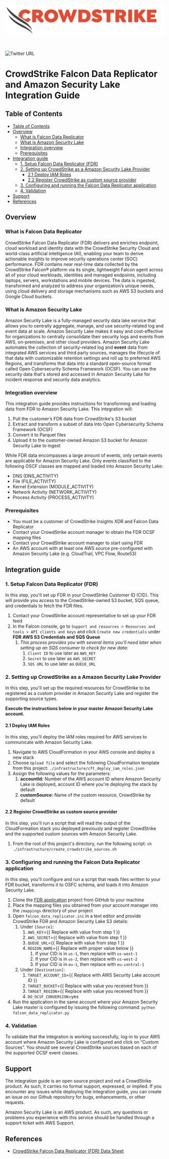 ![CrowdStrike Falcon](https://raw.githubusercontent.com/CrowdStrike/falconpy/main/docs/asset/cs-logo.png)

<br>

![Twitter URL](https://img.shields.io/twitter/url?label=Follow%20%40CrowdStrike&style=social&url=https%3A%2F%2Ftwitter.com%2FCrowdStrike)

# CrowdStrike Falcon Data Replicator and Amazon Security Lake Integration Guide

## Table of Contents

- [Table of Contents](#table-of-contents)
- [Overview](#overview)
  - [What is Falcon Data Replicator](#what-is-falcon-data-replicator)
  - [What is Amazon Security Lake](#what-is-amazon-security-lake)
  - [Integration overview](#integration-overview)
  - [Prerequisites](#prerequisites)
- [Integration guide](#integration-guide)
  - [1. Setup Falcon Data Replicator (FDR)](#1-setup-falcon-data-replicator-fdr)
  - [2. Setting up CrowdStrike as a Amazon Security Lake Provider](#2-setting-up-crowdstrike-as-a-amazon-security-lake-provider)
    - [2.1 Deploy IAM Roles](#21-deploy-iam-roles)
    - [2.2 Register CrowdStrike as custom source provider](#22-register-crowdstrike-as-custom-source-provider)
  - [3. Configuring and running the Falcon Data Replicator application](#3-configuring-and-running-the-falcon-data-replicator-application)
  - [4. Validation](#4-validation)
- [Support](#support)
- [References](#references)

## Overview

### What is Falcon Data Replicator

CrowdStrike Falcon Data Replicator (FDR) delivers and enriches endpoint, cloud workload and identity data with the CrowdStrike Security Cloud and world-class artificial intelligence (AI), enabling your team to derive actionable insights to improve security operations center (SOC) performance. FDR contains near real-time data collected by the CrowdStrike Falcon® platform via its single, lightweight Falcon agent across all of your cloud workloads, identities and managed endpoints, including laptops, servers, workstations and mobile devices. The data is ingested, transformed and analyzed to address your organization’s unique needs, using cloud delivery and storage mechanisms such as AWS S3 buckets and Google Cloud buckets.

### What is Amazon Security Lake

Amazon Security Lake is a fully-managed security data lake service that allows you to centrally aggregate, manage, and use security-related log and event data at scale. Amazon Security Lake makes it easy and cost-effective for organizations to centrally consolidate their security logs and events from AWS, on-premises, and other cloud providers. Amazon Security Lake automates the collection of security-related log and **event** data from integrated AWS services and third party sources, manages the lifecycle of that data with customizable retention settings and roll up to preferred AWS Regions, and transforms that data into a standard open-source format called Open Cybersecurity Schema Framework (OCSF). You can use the security data that's stored and accessed in Amazon Security Lake for incident response and security data analytics.

### Integration overview

This integration guide provides instructions for transforming and loading data from FDR to Amazon Security Lake. This integration will:

1. Pull the customer’s FDR data from CrowdStrike's S3 bucket
1. Extract and transform a subset of data into Open Cybersecurity Schema Framework (OCSF)
1. Convert it to Parquet files
1. Upload it to the customer-owned Amazon S3 bucket for Amazon Security Lake to ingest

While FDR data encompasses a large amount of events, only certain events are applicable for Amazon Security Lake. Only events classified to the following OSCF classes are mapped and loaded into Amazon Security Lake:

- DNS (DNS_ACTIVITY)
- File (FILE_ACTIVITY)
- Kernel Extension (MODULE_ACTIVITY)
- Network Activity (NETWORK_ACTIVITY)
- Process Activity (PROCESS_ACTIVITY)

### Prerequisites

- You must be a customer of CrowdStrike Insights XDR and Falcon Data Replicator
- Contact your CrowdStrike account manager to obtain the FDR OCSF mapping files
- Contact your CrowdStrike account manager to start using FDR
- An AWS account with at least one AWS source pre-configured with Amazon Security Lake (e.g. CloudTrail, VPC Flow, Route53)

## Integration guide

### 1. Setup Falcon Data Replicator (FDR)

In this step, you'll set up FDR in your CrowdStrike Customer ID (CID). This will provide you access to the CrowdStrike-owned S3 bucket, SQS queue, and credentials to fetch the FDR files.

1. Contact your CrowdStrike account representative to set up your FDR feed
1. In the Falcon console, go to `Support and resources > Resources and tools > API clients and keys` and click `Create new credentials` under **FDR AWS S3 Credentials and SQS Queue**
   1. *This process provides you with several items you'll need later when setting up an SQS consumer to check for new data:*
      1. `Client ID` to use later as `AWS_KEY`
      1. `Secret` to use later as `AWS_SECRET`
      1. `SQS URL` to use later as `QUEUE_URL`

### 2. Setting up CrowdStrike as a Amazon Security Lake Provider

In this step, you'll set up the required resources for CrowdStrike to be registered as a custom provider in Amazon Security Lake and register the supporting source types.

**Execute the instructions below in your master Amazon Security Lake account.**

#### 2.1 Deploy IAM Roles

In this step, you'll deploy the IAM roles required for AWS services to communicate with Amazon Security Lake.

1. Navigate to AWS CloudFormation in your AWS console and deploy a new stack
1. Choose `Upload file` and select the following CloudFormation template from this project: `./infrastructure/cft_deploy_iam_roles.json`
1. Assign the following values for the parameters:
   1. **accountId:** Number of the AWS account ID where Amazon Security Lake is deployed, account ID where you're deploying the stack by default
   1. **customSource:** Name of the custom resource, CrowdStrike by default

#### 2.2 Register CrowdStrike as custom source provider

In this step, you'll run a script that will read the output of the CloudFormation stack you deployed previously and register CrowdStrike and the supported custom sources with Amazon Security Lake.

1. From the root of this project's directory, run the following script: `sh ./infrastructure/create_crowdstrike_sources.sh`

### 3. Configuring and running the Falcon Data Replicator application

In this step, you'll configure and run a script that reads files written to your FDR bucket, transforms it to OSFC schema, and loads it into Amazon Security Lake.

1. Clone the [FDR application](https://github.com/CrowdStrike/FDR) project from GitHub to your machine
1. Place the mapping files you obtained from your account manager into the `/mappings` directory of your project
1. Open `falcon_data_replicator.ini` in a text editor and provide CrowdStrike FDR and Amazon Security Lake S3 details:
   1. Under `[Source]`:
      1. `AWS_KEY`={{ Replace with value from step 1 }}
      1. `AWS_SECRET`={{ Replace with value from step 1 }}
      1. `QUEUE_URL`={{ Replace with value from step 1 }}
      1. `REGION_NAME`={{ Replace with proper value below }}
         1. If your CID is in `us-1`, then replace with `us-west-1`
         1. If your CID is in `us-2`, then replace with `us-west-2`
         1. If your CID is in `eu-1`, then replace with `eu-central-1`
   1. Under `[Destination]`:
      1. `TARGET_ACCOUNT_ID`={{ Replace with AWS Security Lake account ID }}
      1. `TARGET_BUCKET`={{ Replace with value you received from }}
      1. `TARGET_REGION`={{ Replace with value you received from }}
      1. `DO_OCSF_CONVERSION`=yes
1. Run the application in the same account where your Amazon Security Lake master is configured by issuing the following command: `python falcon_data_replicator.py`

### 4. Validation

To validate that the integration is working successfully, log-in to your AWS account where Amazon Security Lake is configured and click on “Custom Sources”. You should see several CrowdStrike sources based on each of the supported OCSF event classes.

## Support

The integration guide is an open source project and not a CrowdStrike product. As such, it carries no formal support, expressed, or implied. If you encounter any issues while deploying the integration guide, you can create an issue on our Github repository for bugs, enhancements, or other requests.

Amazon Security Lake is an AWS product. As such, any questions or problems you experience with this service should be handled through a support ticket with AWS Support.

## References

- [CrowdStrike Falcon Data Replicator (FDR) Data Sheet](https://www.crowdstrike.com/wp-content/uploads/2022/06/crowdstrike-falcon-data-replicator-data-sheet.pdf)

